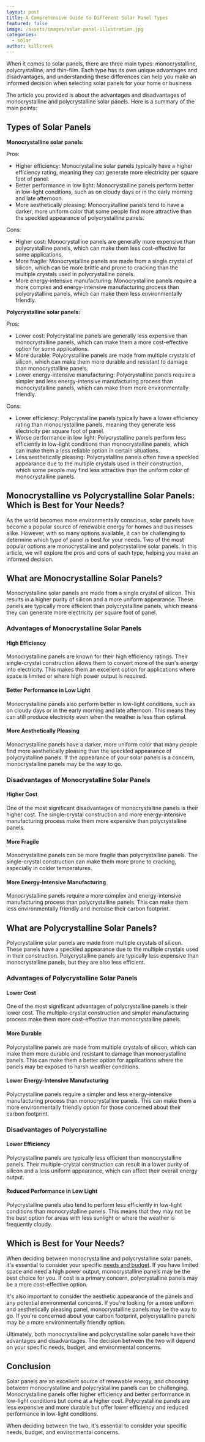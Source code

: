 ```yaml
---
layout: post
title: A Comprehensive Guide to Different Solar Panel Types
featured: false
image: /assets/images/solar-panel-illustration.jpg
categories:
  - solar
author: killcreek
---
```


When it comes to solar panels, there are three main types: monocrystalline, polycrystalline, and thin-film. Each type has its own unique advantages and disadvantages, and understanding these differences can help you make an informed decision when selecting solar panels for your home or business

The article you provided is about the advantages and disadvantages of monocrystalline and polycrystalline solar panels. Here is a summary of the main points:

## **Types of Solar Panels**

**Monocrystalline solar panels:**

Pros:

- Higher efficiency: Monocrystalline solar panels typically have a higher efficiency rating, meaning they can generate more electricity per square foot of panel.
- Better performance in low light: Monocrystalline panels perform better in low-light conditions, such as on cloudy days or in the early morning and late afternoon.
- More aesthetically pleasing: Monocrystalline panels tend to have a darker, more uniform color that some people find more attractive than the speckled appearance of polycrystalline panels.

Cons:

- Higher cost: Monocrystalline panels are generally more expensive than polycrystalline panels, which can make them less cost-effective for some applications.
- More fragile: Monocrystalline panels are made from a single crystal of silicon, which can be more brittle and prone to cracking than the multiple crystals used in polycrystalline panels.
- More energy-intensive manufacturing: Monocrystalline panels require a more complex and energy-intensive manufacturing process than polycrystalline panels, which can make them less environmentally friendly.

**Polycrystalline solar panels:**

Pros:

- Lower cost: Polycrystalline panels are generally less expensive than monocrystalline panels, which can make them a more cost-effective option for some applications.
- More durable: Polycrystalline panels are made from multiple crystals of silicon, which can make them more durable and resistant to damage than monocrystalline panels.
- Lower energy-intensive manufacturing: Polycrystalline panels require a simpler and less energy-intensive manufacturing process than monocrystalline panels, which can make them more environmentally friendly.

Cons:

- Lower efficiency: Polycrystalline panels typically have a lower efficiency rating than monocrystalline panels, meaning they generate less electricity per square foot of panel.
- Worse performance in low light: Polycrystalline panels perform less efficiently in low-light conditions than monocrystalline panels, which can make them a less reliable option in certain situations.
- Less aesthetically pleasing: Polycrystalline panels often have a speckled appearance due to the multiple crystals used in their construction, which some people may find less attractive than the uniform color of monocrystalline panels.

## Monocrystalline vs Polycrystalline Solar Panels: Which is Best for Your Needs?

As the world becomes more environmentally conscious, solar panels have become a popular source of renewable energy for homes and businesses alike. However, with so many options available, it can be challenging to determine which type of panel is best for your needs. Two of the most popular options are monocrystalline and polycrystalline solar panels. In this article, we will explore the pros and cons of each type, helping you make an informed decision.

## What are Monocrystalline Solar Panels?

Monocrystalline solar panels are made from a single crystal of silicon. This results in a higher purity of silicon and a more uniform appearance. These panels are typically more efficient than polycrystalline panels, which means they can generate more electricity per square foot of panel.

### Advantages of Monocrystalline Solar Panels

#### High Efficiency

Monocrystalline panels are known for their high efficiency ratings. Their single-crystal construction allows them to convert more of the sun's energy into electricity. This makes them an excellent option for applications where space is limited or where high power output is required.

#### Better Performance in Low Light

Monocrystalline panels also perform better in low-light conditions, such as on cloudy days or in the early morning and late afternoon. This means they can still produce electricity even when the weather is less than optimal.

#### More Aesthetically Pleasing

Monocrystalline panels have a darker, more uniform color that many people find more aesthetically pleasing than the speckled appearance of polycrystalline panels. If the appearance of your solar panels is a concern, monocrystalline panels may be the way to go.

### Disadvantages of Monocrystalline Solar Panels

#### Higher Cost

One of the most significant disadvantages of monocrystalline panels is their higher cost. The single-crystal construction and more energy-intensive manufacturing process make them more expensive than polycrystalline panels.

#### More Fragile

Monocrystalline panels can be more fragile than polycrystalline panels. The single-crystal construction can make them more prone to cracking, especially in colder temperatures.

#### More Energy-Intensive Manufacturing

Monocrystalline panels require a more complex and energy-intensive manufacturing process than polycrystalline panels. This can make them less environmentally friendly and increase their carbon footprint.

## What are Polycrystalline Solar Panels?

Polycrystalline solar panels are made from multiple crystals of silicon. These panels have a speckled appearance due to the multiple crystals used in their construction. Polycrystalline panels are typically less expensive than monocrystalline panels, but they are also less efficient.

### Advantages of Polycrystalline Solar Panels

#### Lower Cost

One of the most significant advantages of polycrystalline panels is their lower cost. The multiple-crystal construction and simpler manufacturing process make them more cost-effective than monocrystalline panels.

#### More Durable

Polycrystalline panels are made from multiple crystals of silicon, which can make them more durable and resistant to damage than monocrystalline panels. This can make them a better option for applications where the panels may be exposed to harsh weather conditions.

#### Lower Energy-Intensive Manufacturing

Polycrystalline panels require a simpler and less energy-intensive manufacturing process than monocrystalline panels. This can make them a more environmentally friendly option for those concerned about their carbon footprint.

### Disadvantages of Polycrystalline

#### Lower Efficiency

Polycrystalline panels are typically less efficient than monocrystalline panels. Their multiple-crystal construction can result in a lower purity of silicon and a less uniform appearance, which can affect their overall energy output.

#### Reduced Performance in Low Light

Polycrystalline panels also tend to perform less efficiently in low-light conditions than monocrystalline panels. This means that they may not be the best option for areas with less sunlight or where the weather is frequently cloudy.

## Which is Best for Your Needs?

When deciding between monocrystalline and polycrystalline solar panels, it's essential to consider your specific [needs and budget](/are-solar-panels-a-good-investment-for-you/). If you have limited space and need a high power output, monocrystalline panels may be the best choice for you. If cost is a primary concern, polycrystalline panels may be a more cost-effective option.

It's also important to consider the aesthetic appearance of the panels and any potential environmental concerns. If you're looking for a more uniform and aesthetically pleasing panel, monocrystalline panels may be the way to go. If you're concerned about your carbon footprint, polycrystalline panels may be a more environmentally friendly option.

Ultimately, both monocrystalline and polycrystalline solar panels have their advantages and disadvantages. The decision between the two will depend on your specific needs, budget, and environmental concerns.

## Conclusion

Solar panels are an excellent source of renewable energy, and choosing between monocrystalline and polycrystalline panels can be challenging. Monocrystalline panels offer higher efficiency and better performance in low-light conditions but come at a higher cost. Polycrystalline panels are less expensive and more durable but offer lower efficiency and reduced performance in low-light conditions.

When deciding between the two, it's essential to consider your specific needs, budget, and environmental concerns.
